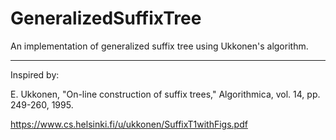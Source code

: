 # GeneralizedSuffixTree
 An implementation of generalized suffix tree using Ukkonen's algorithm.
 
 ---
 
 Inspired by:
 
 E. Ukkonen, "On-line construction of suffix trees," Algorithmica, vol. 14, pp. 249-260, 1995.
 
 https://www.cs.helsinki.fi/u/ukkonen/SuffixT1withFigs.pdf
